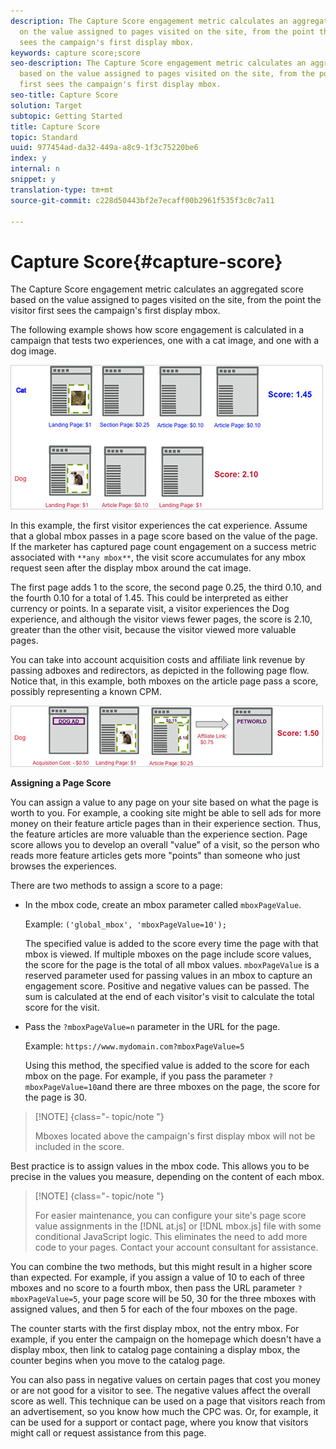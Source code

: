 ```yaml
---
description: The Capture Score engagement metric calculates an aggregated score based
  on the value assigned to pages visited on the site, from the point the visitor first
  sees the campaign's first display mbox.
keywords: capture score;score
seo-description: The Capture Score engagement metric calculates an aggregated score
  based on the value assigned to pages visited on the site, from the point the visitor
  first sees the campaign's first display mbox.
seo-title: Capture Score
solution: Target
subtopic: Getting Started
title: Capture Score
topic: Standard
uuid: 977454ad-da32-449a-a8c9-1f3c75220be6
index: y
internal: n
snippet: y
translation-type: tm+mt
source-git-commit: c228d50443bf2e7ecaff00b2961f535f3c0c7a11

---
```



# Capture Score{#capture-score}

The Capture Score engagement metric calculates an aggregated score based on the value assigned to pages visited on the site, from the point the visitor first sees the campaign's first display mbox.

The following example shows how score engagement is calculated in a campaign that tests two experiences, one with a cat image, and one with a dog image.

![](assets/example_score.png)

In this example, the first visitor experiences the cat experience. Assume that a global mbox passes in a page score based on the value of the page. If the marketer has captured page count engagement on a success metric associated with `**any mbox**`, the visit score accumulates for any mbox request seen after the display mbox around the cat image.

The first page adds 1 to the score, the second page 0.25, the third 0.10, and the fourth 0.10 for a total of 1.45. This could be interpreted as either currency or points. In a separate visit, a visitor experiences the Dog experience, and although the visitor views fewer pages, the score is 2.10, greater than the other visit, because the visitor viewed more valuable pages.

You can take into account acquisition costs and affiliate link revenue by passing adboxes and redirectors, as depicted in the following page flow. Notice that, in this example, both mboxes on the article page pass a score, possibly representing a known CPM.

![](assets/example_score2.png)

**Assigning a Page Score**

You can assign a value to any page on your site based on what the page is worth to you. For example, a cooking site might be able to sell ads for more money on their feature article pages than in their experience section. Thus, the feature articles are more valuable than the experience section. Page score allows you to develop an overall "value" of a visit, so the person who reads more feature articles gets more "points" than someone who just browses the experiences.

There are two methods to assign a score to a page:

* In the mbox code, create an mbox parameter called `mboxPageValue`.

   Example: `('global_mbox', 'mboxPageValue=10');`

   The specified value is added to the score every time the page with that mbox is viewed. If multiple mboxes on the page include score values, the score for the page is the total of all mbox values. `mboxPageValue` is a reserved parameter used for passing values in an mbox to capture an engagement score. Positive and negative values can be passed. The sum is calculated at the end of each visitor's visit to calculate the total score for the visit.

* Pass the `?mboxPageValue=n` parameter in the URL for the page.

   Example: `https://www.mydomain.com?mboxPageValue=5`

   Using this method, the specified value is added to the score for each mbox on the page. For example, if you pass the parameter `?mboxPageValue=10`and there are three mboxes on the page, the score for the page is 30.

>[!NOTE] {class="- topic/note "}
>
>Mboxes located above the campaign's first display mbox will not be included in the score.

Best practice is to assign values in the mbox code. This allows you to be precise in the values you measure, depending on the content of each mbox.

>[!NOTE] {class="- topic/note "}
>
>For easier maintenance, you can configure your site's page score value assignments in the [!DNL at.js] or [!DNL mbox.js] file with some conditional JavaScript logic. This eliminates the need to add more code to your pages. Contact your account consultant for assistance.

You can combine the two methods, but this might result in a higher score than expected. For example, if you assign a value of 10 to each of three mboxes and no score to a fourth mbox, then pass the URL parameter `?mboxPageValue=5`, your page score will be 50, 30 for the three mboxes with assigned values, and then 5 for each of the four mboxes on the page.

The counter starts with the first display mbox, not the entry mbox. For example, if you enter the campaign on the homepage which doesn't have a display mbox, then link to catalog page containing a display mbox, the counter begins when you move to the catalog page.

You can also pass in negative values on certain pages that cost you money or are not good for a visitor to see. The negative values affect the overall score as well. This technique can be used on a page that visitors reach from an advertisement, so you know how much the CPC was. Or, for example, it can be used for a support or contact page, where you know that visitors might call or request assistance from this page.
